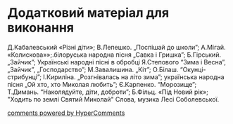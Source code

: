 <div id="hypercomments_widget" class="js-hypercomments-widget invisible"></div>

# Додатковий матеріал для виконання

Д.Кабалевський «Різні діти»; В.Лепешко. „Поспішай до школи”; А.Мігай. «Колискова»»;.білоруська народна пісня „Савка і Гришка”; Б.Гірський. „Зайчик”; Українські народні пісні в обробці Я.Степового “Зима і Весна”, „Зайчик”, „Господарство”; М.Завалишина. „Кіт”; О.Білаш. “Окунці-стрибунці”; І.Кириліна. „Розгнівалась на літо зима”; українська народна пісня „Ой хто, хто Миколая любить”; Є.Карпенко. “Морозище”; Т.Димань. “Наколядуйте, діти, доброти”; Б.Фільц. «Під Новий рік»; "Ходить по землі Святий Миколай" Слова, музика Лесі Соболевської.

<div class="js-hypercomments-container">
    <a href="http://hypercomments.com" class="hc-link" title="comments widget">comments powered by HyperComments</a>
</div>